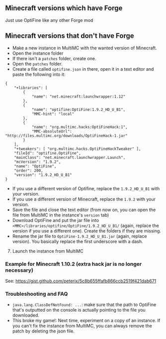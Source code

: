 ## Minecraft versions which have Forge

Just use OptiFine like any other Forge mod

## Minecraft versions that don't have Forge

* Make a new instance in MultiMC with the wanted version of Minecraft.
* Open the instance folder
* If there isn't a `patches` folder, create one.
* Open the `patches` folder.
* Create a file called `optifine.json` in there, open it in a text editor and paste the following into it:
```
{
    "+libraries": [
        {
            "name": "net.minecraft:launchwrapper:1.12"
        },
        {
            "name": "optifine:OptiFine:1.9.2_HD_U_B1",
            "MMC-hint": "local"
        },
        {
            "name": "org.multimc.hacks:OptiFineHack:1",
            "MMC-absoluteUrl": "http://files.multimc.org/downloads/OptiFineHack-1.jar"
        }
    ],
    "+tweakers": [ "org.multimc.hacks.OptiFineHackTweaker" ],
    "fileId": "optifine.OptiFine",
    "mainClass": "net.minecraft.launchwrapper.Launch",
    "mcVersion": "1.9.2",
    "name": "OptiFine",
    "order": 200,
    "version": "1.9.2_HD_U_B1"
}
```
* If you use a different version of Optifine, replace the `1.9.2_HD_U_B1` with your version.
* If you use a different version of Minecraft, replace the `1.9.2` with your version.
* Save the file and close the text editor (from now on, you can open the file from MultiMC in the instance's `version` tab)
* Download OptiFine and put the jar file into `<MMC>/libraries/optifine/OptiFine/1.9.2_HD_U_B1/` (again, replace the version if you use a different one). Create the folders if they are missing.
* Rename the jar file to `OptiFine-1.9.2_HD_U_B1.jar` (again, replace version). You basically replace the first underscore with a dash.
7. Launch the instance from MultiMC

### Example for Minecraft 1.10.2 (extra hack jar is no longer necessary)

See:
https://gist.github.com/peterix/5c8b655ffafb866ccb2519f421dab671

### Troubleshooting and FAQ

* `java.lang.ClassDefNotFound: ...`: make sure that the path to OptiFine that's outputted on the console is actually pointing to the file you downloaded.
* This broke my game!: Next time, experiment on a copy of an instance. If you can't fix the instance from MultiMC, you can always remove the patch by deleting the json file.